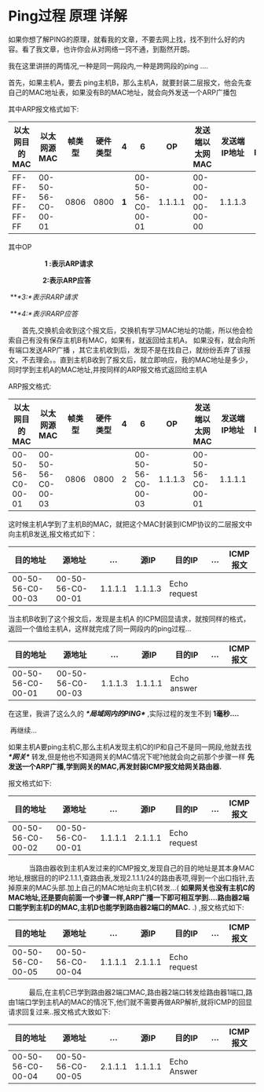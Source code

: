 # Ping过程 原理 详解



如果你想了解PING的原理，就看我的文章，不要去网上找，找不到什么好的内容。看了我文章，也许你会从对网络一窍不通，到豁然开朗。



我在这里讲拼的两情况,一种是同一网段内,一种是跨网段的ping ….

 

首先，如果主机A，要去 ping主机B，那么主机A，就要封装二层报文，他会先查自己的MAC地址表，如果没有B的MAC地址，就会向外发送一个ARP广播包

其中ARP报文格式如下:

| **以太网目的MAC** | **以太网源MAC**   | **帧类型** | **硬件类型** | **4** | **6**             | **OP**  | **发送端以太网MAC** | **发送端IP地址** | **目的MAC** | **目的IP** |
| ----------------- | ----------------- | ---------- | ------------ | ----- | ----------------- | ------- | ------------------- | ---------------- | ----------- | ---------- |
| FF-FF-FF-FF-FF-FF | 00-50-56-C0-00-01 | 0806       | 0800         | **1** | 00-50-56-C0-00-01 | 1.1.1.1 | 00-00-00-00-00-00   | 1.1.1.3          |             |            |

 

其中OP  

　　　　　 **1 :表示ARP请求**

　　　　　**2:表示ARP应答**

​         ***\*3:\**表示RARP请求**

​         ***\*4:\**表示RARP应答**

 

　　首先,交换机会收到这个报文后，交换机有学习MAC地址的功能，所以他会检索自己有没有保存主机B有MAC，如果有，就返回给主机A， 如果没有，就会向所有端口发送ARP广播 ，其它主机收到后，发现不是在找自己，就纷纷丢弃了该报文，不去理会。。直到主机B收到了报文后，就立即响应，我的MAC地址是多少，同时学到主机A的MAC地址,并按同样的ARP报文格式返回给主机A

ARP报文格式:

| **以太网目的MAC** | **以太网源MAC**   | **帧类型** | **硬件类型** | **4** | **6**             | **OP**  | **发送端以太网MAC** | **发送端IP地址** | **目的MAC** | **目的IP** |
| ----------------- | ----------------- | ---------- | ------------ | ----- | ----------------- | ------- | ------------------- | ---------------- | ----------- | ---------- |
| 00-50-56-C0-00-01 | 00-50-56-C0-00-03 | 0806       | 0800         | 2     | 00-50-56-C0-00-03 | 1.1.1.3 | 00-50-56-C0-00-01   | 1.1.1.1          |             |            |

 

这时候主机A学到了主机B的MAC，就把这个MAC封装到ICMP协议的二层报文中向主机B发送,报文格式如下：



| **目的地址**      | **源地址**        | **…**   | **源IP** | **目的IP**   | **…** | **ICMP报文** |
| ----------------- | ----------------- | ------- | -------- | ------------ | ----- | ------------ |
| 00-50-56-C0-00-03 | 00-50-56-C0-00-01 | 1.1.1.1 | 1.1.1.3  | Echo request |       |              |



 

 当主机B收到了这个报文后，发现是主机A 的ICPM回显请求，就按同样的格式，返回一个值给主机A，这样就完成了同一网段内的ping过程…



| **目的地址**      | **源地址**        | **…**   | **源IP** | **目的IP**  | **…** | **ICMP报文** |
| ----------------- | ----------------- | ------- | -------- | ----------- | ----- | ------------ |
| 00-50-56-C0-00-01 | 00-50-56-C0-00-03 | 1.1.1.3 | 1.1.1.1  | Echo answer |       |              |



   

 

 

 

在这里，我讲了这么久的 ***\*局域网内的PING\**** ,实际过程的发生不到 **1毫秒….**

 

​    再继续…

​    如果主机A要ping主机C,那么主机A发现主机C的IP和自己不是同一网段,他就去找 ***\*网关\**** 转发,但是他也不知道网关的MAC情况下呢?他就会向之前那个步骤一样 **先发送一个ARP广播,学到网关的MAC,再发封装ICMP报文给网关路由器.**

报文格式如下:



| **目的地址**      | **源地址**        | **…**   | **源IP** | **目的IP**   | **…** | **ICMP报文** |
| ----------------- | ----------------- | ------- | -------- | ------------ | ----- | ------------ |
| 00-50-56-C0-00-02 | 00-50-56-C0-00-01 | 1.1.1.1 | 2.1.1.1  | Echo request |       |              |



 

 

 

 

　　　当路由器收到主机A发过来的ICMP报文,发现自己的目的地址是其本身MAC地址,根据目的的IP2.1.1.1,查路由表,发现2.1.1.1/24的路由表项,得到一个出口指针,去掉原来的MAC头部.加上自己的MAC地址向主机C转发…( **如果网关也没有主机C的MAC地址,还是要向前面一个步骤一样,ARP广播一下即可相互学到….路由器2端口能学到主机D的MAC,主机D也能学到路由器2端口的MAC.** .) ,报文格式如下:

 



| **目的地址**      | **源地址**        | **…**   | **源IP** | **目的IP**   | **…** | **ICMP报文** |
| ----------------- | ----------------- | ------- | -------- | ------------ | ----- | ------------ |
| 00-50-56-C0-00-05 | 00-50-56-C0-00-04 | 1.1.1.1 | 2.1.1.1  | Echo request |       |              |



 

 

 

 

　　　最后,在主机C已学到路由器2端口MAC,路由器2端口转发给路由器1端口,路由1端口学到主机A的MAC的情况下,他们就不需要再做ARP解析,就将ICMP的回显请求回复过来..报文格式大致如下:



| **目的地址**      | **源地址**        | **…**   | **源IP** | **目的IP**  | **…** | **ICMP报文** |
| ----------------- | ----------------- | ------- | -------- | ----------- | ----- | ------------ |
| 00-50-56-C0-00-04 | 00-50-56-C0-00-05 | 2.1.1.1 | 1.1.1.1  | Echo Answer |       |              |